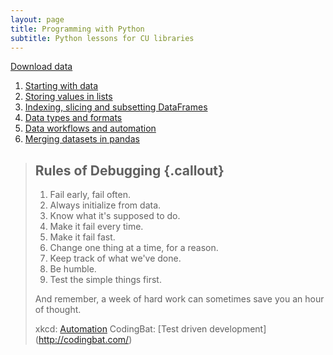```yaml
---
layout: page
title: Programming with Python
subtitle: Python lessons for CU libraries
---
```


[Download data](https://github.com/mperignon/2015-08-06-cuboulder/blob/gh-pages/lessons/python-lessons/data.zip?raw=true)

1. [Starting with data](01-intro.html)
2. [Storing values in lists](02-lists.html)
3. [Indexing, slicing and subsetting DataFrames](03-dataframes.html)
4. [Data types and formats](04-data_types.html)
5. [Data workflows and automation](05-loops-and-functions.html)
6. [Merging datasets in pandas](06-merging-data.html)

> ## Rules of Debugging {.callout}
>
> 1.  Fail early, fail often.
> 2.  Always initialize from data.
> 3.  Know what it's supposed to do.
> 4.  Make it fail every time.
> 5.  Make it fail fast.
> 6.  Change one thing at a time, for a reason.
> 7.  Keep track of what we've done.
> 8.  Be humble.
> 9.  Test the simple things first.
>
> And remember,
> a week of hard work can sometimes save you an hour of thought.
> 
> xkcd: [Automation](https://xkcd.com/1205/)
> CodingBat: [Test driven development] (http://codingbat.com/)
